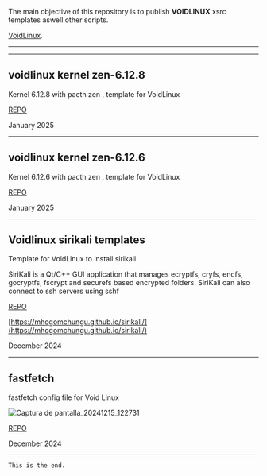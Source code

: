 
The main objective of this repository is to publish **VOIDLINUX** xsrc templates aswell other scripts.

[VoidLinux](https://voidlinux.org/).

* * *
* * *


## voidlinux kernel zen-6.12.8

Kernel 6.12.8 with pacth zen , template for VoidLinux

[REPO](https://github.com/jmboris/voidlinux-kernel-zen-6.12.8)

<span id="span1" >January 2025</span>

* * *

## voidlinux kernel zen-6.12.6 

Kernel 6.12.6 with pacth zen , template for VoidLinux

[REPO](https://github.com/jmboris/voidlinux-kernel-zen-6.12.6)

<span id="span1" >January 2025</span>

* * *

## Voidlinux sirikali templates

Template for VoidLinux to install sirikali

SiriKali is a Qt/C++ GUI application that manages ecryptfs, cryfs, encfs, gocryptfs, fscrypt and securefs based encrypted folders. SiriKali can also connect to ssh servers using sshf

[REPO](https://github.com/jmboris/Voidlinux-sirikali-templates)

[https://mhogomchungu.github.io/sirikali/](https://mhogomchungu.github.io/sirikali/)

<span id="span1" >December 2024</span>

* * *


## fastfetch

fastfetch config file for Void Linux

![Captura de pantalla_20241215_122731](https://github.com/user-attachments/assets/fa46cd85-a21a-4af9-aa4a-c6b8bc2a6111)

[REPO](https://github.com/jmboris/fastfetch)

<span id="span1" >December 2024</span>

* * *

```
This is the end.
```
